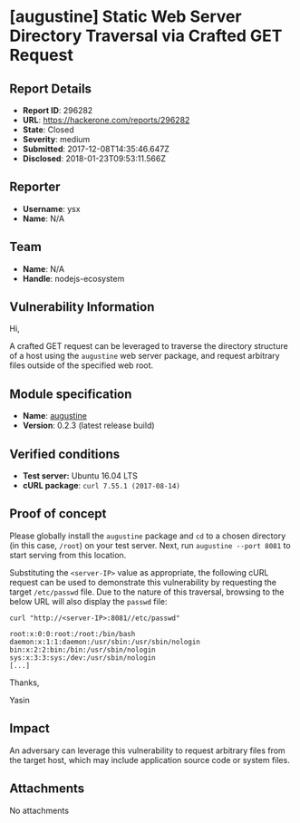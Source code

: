 # [augustine] Static Web Server Directory Traversal via Crafted GET Request

## Report Details
- **Report ID**: 296282
- **URL**: https://hackerone.com/reports/296282
- **State**: Closed
- **Severity**: medium
- **Submitted**: 2017-12-08T14:35:46.647Z
- **Disclosed**: 2018-01-23T09:53:11.566Z

## Reporter
- **Username**: ysx
- **Name**: N/A

## Team
- **Name**: N/A
- **Handle**: nodejs-ecosystem

## Vulnerability Information
Hi,

A crafted GET request can be leveraged to traverse the directory structure of a host using the `augustine` web server package, and request arbitrary files outside of the specified web root.

## Module specification
* **Name**: [augustine](https://www.npmjs.com/package/augustine)
* **Version**: 0.2.3 (latest release build)

## Verified conditions
* **Test server:** Ubuntu 16.04 LTS
* **cURL package**: `curl 7.55.1 (2017-08-14)`

## Proof of concept

Please globally install the `augustine` package and `cd` to a chosen directory (in this case, `/root`) on your test server. Next, run `augustine --port 8081` to start serving from this location.

Substituting the `<server-IP>` value as appropriate, the following cURL request can be used to demonstrate this vulnerability by requesting the target `/etc/passwd` file. Due to the nature of this traversal, browsing to the below URL will also display the `passwd` file:

```
curl "http://<server-IP>:8081//etc/passwd"
```

```
root:x:0:0:root:/root:/bin/bash
daemon:x:1:1:daemon:/usr/sbin:/usr/sbin/nologin
bin:x:2:2:bin:/bin:/usr/sbin/nologin
sys:x:3:3:sys:/dev:/usr/sbin/nologin
[...]
```

Thanks,

Yasin

## Impact

An adversary can leverage this vulnerability to request arbitrary files from the target host, which may include application source code or system files.

## Attachments
No attachments
